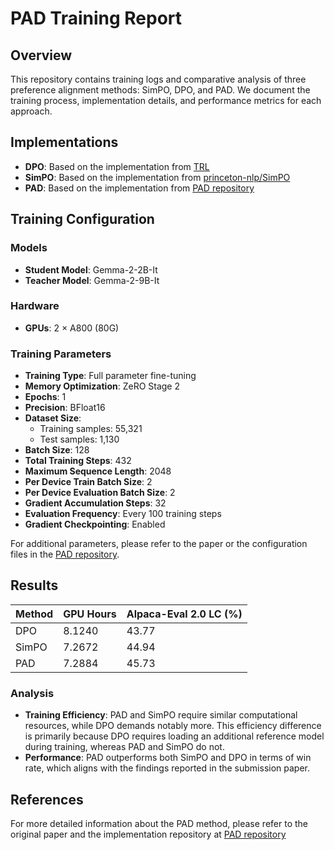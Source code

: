 # PAD Training Report

## Overview
This repository contains training logs and comparative analysis of three preference alignment methods: SimPO, DPO, and PAD. We document the training process, implementation details, and performance metrics for each approach.

## Implementations
- **DPO**: Based on the implementation from [TRL](https://github.com/huggingface/trl)
- **SimPO**: Based on the implementation from [princeton-nlp/SimPO](https://github.com/princeton-nlp/SimPO)
- **PAD**: Based on the implementation from [PAD repository](https://anonymous.4open.science/r/PAD-E8C6)

## Training Configuration

### Models
- **Student Model**: Gemma-2-2B-It
- **Teacher Model**: Gemma-2-9B-It

### Hardware
- **GPUs**: 2 × A800 (80G)

### Training Parameters
- **Training Type**: Full parameter fine-tuning
- **Memory Optimization**: ZeRO Stage 2
- **Epochs**: 1
- **Precision**: BFloat16
- **Dataset Size**:
  - Training samples: 55,321
  - Test samples: 1,130
- **Batch Size**: 128
- **Total Training Steps**: 432
- **Maximum Sequence Length**: 2048
- **Per Device Train Batch Size**: 2
- **Per Device Evaluation Batch Size**: 2
- **Gradient Accumulation Steps**: 32
- **Evaluation Frequency**: Every 100 training steps
- **Gradient Checkpointing**: Enabled

For additional parameters, please refer to the paper or the configuration files in the [PAD repository](https://anonymous.4open.science/r/PAD-E8C6/).

## Results

| Method | GPU Hours | Alpaca-Eval 2.0 LC (%) |
|--------|-----------|---------------------------------|
| DPO    | 8.1240    | 43.77                           |
| SimPO  | 7.2672    | 44.94                           |
| PAD    | 7.2884    | 45.73                           |

### Analysis
- **Training Efficiency**: PAD and SimPO require similar computational resources, while DPO demands notably more. This efficiency difference is primarily because DPO requires loading an additional reference model during training, whereas PAD and SimPO do not.
- **Performance**: PAD outperforms both SimPO and DPO in terms of win rate, which aligns with the findings reported in the submission paper.

## References
For more detailed information about the PAD method, please refer to the original paper and the implementation repository at [PAD repository](https://anonymous.4open.science/r/PAD-E8C6/)
